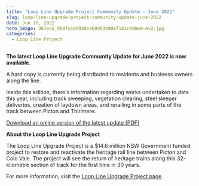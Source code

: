 ```yaml
---
title: "Loop Line Upgrade Project Community Update - June 2022"
slug: loop-line-upgrade-project-community-update-june-2022
date: Jun 16, 2022
hero_image: 367ea5_9b0fe18d930e4b8993b908f181c9d0e0~mv2.jpg
categories:
  - Loop Line Project
---
```



**The latest Loop Line Upgrade Community Update for June 2022 is now available.**

A hard copy is currently being distributed to residents and business owners along the line.

Inside this edition, there's information regarding works undertaken to date this year, including track sweeping, vegetation clearing, steel sleeper deliveries, creation of laydown areas, and rerailing in some parts of the track between Picton and Thirlmere.

[Download an online version of the latest update [PDF]](https://367ea528-51c3-4bef-adc0-06a68c8eeb13.usrfiles.com/ugd/367ea5_8bc8e9d5d64844109e039e1635597aaf.pdf)

**About the Loop Line Upgrade Project**

The Loop Line Upgrade Project is a $14.6 million NSW Government funded project to restore and reactivate the heritage rail line between Picton and Colo Vale. The project will see the return of heritage trains along this 32-kilometre section of track for the first time in 30 years.

For more information, visit the [Loop Line Upgrade Project page](http://www.thnsw.com.au/loop-line).

